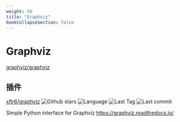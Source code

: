 ```yaml
---
weight: 50
title: "Graphviz"
bookCollapseSection: false
---
```


# Graphviz

[graphviz/graphviz](https://gitlab.com/graphviz/graphviz)

## 插件

[xflr6/graphviz](https://github.com/xflr6/graphviz) ![Github stars](https://img.shields.io/github/stars/xflr6/graphviz.svg) ![Language](https://img.shields.io/github/languages/top/xflr6/graphviz.svg) ![Last Tag](https://img.shields.io/github/v/tag/xflr6/graphviz.svg?sort=semver) ![Last commit](https://img.shields.io/github/last-commit/xflr6/graphviz.svg)

Simple Python interface for Graphviz
https://graphviz.readthedocs.io/
